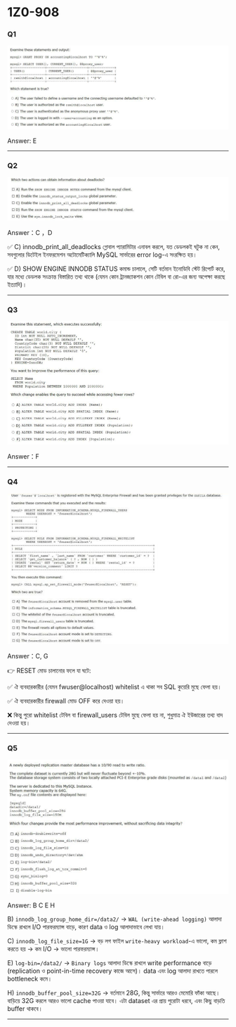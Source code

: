# 1Z0-908

### Q1 

![alt text](image-2.png)

Answer: E

---

### Q2

![alt text](image-3.png)

Answer：C ，D 

✅ C) innodb_print_all_deadlocks গ্লোবাল প্যারামিটার এনাবল করলে, যত ডেডলকই ঘটুক না কেন, সবগুলোর ডিটেইল ইনফরমেশন অটোমেটিক্যালি MySQL সার্ভারের error log-এ সংরক্ষিত হয়।

✅ D) SHOW ENGINE INNODB STATUS কমান্ড চালালে, সেটি বর্তমান ইনোডিবি স্টেট রিপোর্ট করে, যার মধ্যে ডেডলক সংক্রান্ত বিস্তারিত তথ্য থাকে (যেমন কোন ট্রানজ্যাকশন কোন টেবিল বা রো-এর জন্য অপেক্ষা করছে ইত্যাদি)।

---

### Q3

![alt text](image-4.png)

Answer：F

---

### Q4

![alt text](image-5.png)

Answer：C, G

👉 RESET মোড চালানোর ফলে যা ঘটে:

✅ ঐ ব্যবহারকারীর (যেমন fwuser@localhost) whitelist এ থাকা সব SQL কুয়েরি মুছে ফেলা হয়।

✅ ঐ ব্যবহারকারীর firewall মোড OFF করে দেওয়া হয়।

❌ কিন্তু পুরো whitelist টেবিল বা firewall_users টেবিল মুছে ফেলা হয় না, শুধুমাত্র ঐ ইউজারের তথ্য বাদ দেওয়া হয়।

---

### Q5

![alt text](image-6.png)

Answer: B C E H

B) `innodb_log_group_home_dir=/data2/`
→ `WAL (write-ahead logging)` আলাদা ডিস্কে রাখলে I/O পারফরম্যান্স বাড়ে, কারণ data ও log আলাদাভাবে লেখা যায়।

C) `innodb_log_file_size=1G`
→ বড় লগ ফাইল `write-heavy workload`-এ ভালো, কম ফ্লাশ করতে হয় → কম I/O → ভালো পারফরম্যান্স।

E) `log-bin=/data2/`
→ `Binary logs` আলাদা ডিস্কে রাখলে write performance বাড়ে (replication ও point-in-time recovery কাজে আসে)। data এবং log আলাদা রাখতে পারলে bottleneck কমে।

H) `innodb_buffer_pool_size=32G`
→ বর্তমানে 28G, কিন্তু সার্ভারে আরও মেমোরি ফাঁকা আছে। বাড়িয়ে 32G করলে আরও ভালো cache পাওয়া যাবে। এটা dataset এর প্রায় পুরোটা ধরবে, এবং কিছু বাড়তি buffer থাকবে।

---





